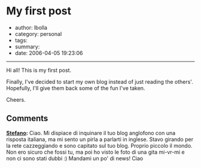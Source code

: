 # My first post

- author: lbolla
- category: personal
- tags: 
- summary: 
- date: 2006-04-05 19:23:06

----------------

Hi all! This is my first post.

Finally, I've decided to start my own blog instead of just reading the others'.
Hopefully, I'll give them back some of the fun I've taken.

Cheers.

## Comments

**[Stefano](#2 "2006-06-24 22:49:30"):** Ciao. Mi dispiace di inquinare il tuo blog anglofono con una risposta italiana, ma mi sento un pirla a parlarti in inglese. Stavo girando per la rete cazzeggiando e sono capitato sul tuo blog. Proprio piccolo il mondo. Non ero sicuro che fossi tu, ma poi ho visto le foto di una gita mi-vr-mi e non ci sono stati dubbi :) Mandami un po' di news! Ciao

